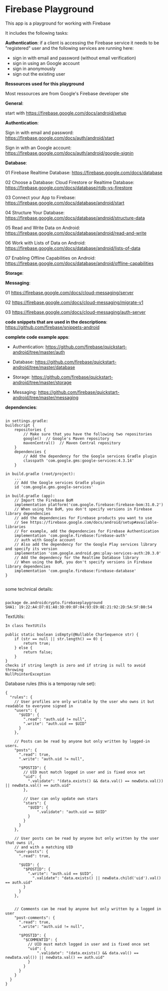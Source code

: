 # Firebase Playground

This app is a playground for working with Firebase

It includes the following tasks:

**Authentication**: if a client is accessing the Firebase service it needs to be "registered" user 
and the following services are running here:

* sign in with email and password (without email verification)
* sign in using an Google account
* sign in anonymously
* sign out the existing user

**Ressources used for this playground**

Most ressources are from Google's Firebase developer site

**General**: 

start with https://firebase.google.com/docs/android/setup

**Authentication**: 

Sign in with email and password: https://firebase.google.com/docs/auth/android/start

Sign in with an Google account: https://firebase.google.com/docs/auth/android/google-signin

**Database**:

01 Firebase Realtime Database: https://firebase.google.com/docs/database

02 Choose a Database: Cloud Firestore or Realtime Database: https://firebase.google.com/docs/database/rtdb-vs-firestore

03 Connect your App to Firebase: https://firebase.google.com/docs/database/android/start

04 Structure Your Database: https://firebase.google.com/docs/database/android/structure-data

05 Read and Write Data on Android: https://firebase.google.com/docs/database/android/read-and-write

06 Work with Lists of Data on Android: https://firebase.google.com/docs/database/android/lists-of-data

07 Enabling Offline Capabilities on Android: https://firebase.google.com/docs/database/android/offline-capabilities

**Storage**:




**Messaging**:

01 https://firebase.google.com/docs/cloud-messaging/server

02 https://firebase.google.com/docs/cloud-messaging/migrate-v1

03 https://firebase.google.com/docs/cloud-messaging/auth-server

**code snippets that are used in the descriptions**: https://github.com/firebase/snippets-android

**complete code example apps**:

* Authentication: https://github.com/firebase/quickstart-android/tree/master/auth

* Database: https://github.com/firebase/quickstart-android/tree/master/database

* Storage: https://github.com/firebase/quickstart-android/tree/master/storage

* Messaging: https://github.com/firebase/quickstart-android/tree/master/messaging

**dependencies**:

```plaintext

in settings.gradle:
buildscript {
    repositories {
        // Make sure that you have the following two repositories
        google()  // Google's Maven repository
        mavenCentral()  // Maven Central repository
    }
    dependencies {
        // Add the dependency for the Google services Gradle plugin
        classpath 'com.google.gms:google-services:4.3.14'
    }

in build.gradle (root/project):
    ...
    // Add the Google services Gradle plugin
    id 'com.google.gms.google-services'
    
in build.gradle (app):
    // Import the Firebase BoM
    implementation platform('com.google.firebase:firebase-bom:31.0.2')
    // When using the BoM, you don't specify versions in Firebase library dependencies
    // add the dependencies for Firebase products you want to use
    // See https://firebase.google.com/docs/android/setup#available-libraries
    // For example, add the dependencies for Firebase Authentication
    implementation 'com.google.firebase:firebase-auth'
    // auth with Google account
    // Also add the dependency for the Google Play services library and specify its version
    implementation 'com.google.android.gms:play-services-auth:20.3.0' 
    // Add the dependency for the Realtime Database library
    // When using the BoM, you don't specify versions in Firebase library dependencies
    implementation 'com.google.firebase:firebase-database'       
}


```

some technical details:
```plaintext

package de.androidcrypto.firebaseplayground
SHA1: 19:22:A4:D7:01:A8:3D:09:8F:04:93:E9:8E:21:92:2D:5A:5F:B0:54
```

TextUtils:
```plaintext
In class TextUtils

public static boolean isEmpty(@Nullable CharSequence str) {
    if (str == null || str.length() == 0) {
        return true;
    } else {
        return false;
    }
}
checks if string length is zero and if string is null to avoid throwing 
NullPointerException
```

Database rules (this is a temporay rule set):
```plaintext
{
  "rules": {
    // User profiles are only writable by the user who owns it but readable to everyone signed in
    "users": {
      "$UID": {
        ".read": "auth.uid != null",
        ".write": "auth.uid == $UID"
      }
    },

    // Posts can be read by anyone but only written by logged-in users.
    "posts": {
      ".read": true,
      ".write": "auth.uid != null",

      "$POSTID": {
        // UID must match logged in user and is fixed once set
        "uid": {
          ".validate": "(data.exists() && data.val() == newData.val()) || newData.val() == auth.uid"
        },

        // User can only update own stars
        "stars": {
          "$UID": {
              ".validate": "auth.uid == $UID"
          }
        }
      }
    },

    // User posts can be read by anyone but only written by the user that owns it,
    // and with a matching UID
    "user-posts": {
      ".read": true,

      "$UID": {
        "$POSTID": {
          ".write": "auth.uid == $UID",
        	".validate": "data.exists() || newData.child('uid').val() == auth.uid"
        }
      }
    },


    // Comments can be read by anyone but only written by a logged in user
    "post-comments": {
      ".read": true,
      ".write": "auth.uid != null",

      "$POSTID": {
        "$COMMENTID": {
          // UID must match logged in user and is fixed once set
          "uid": {
              ".validate": "(data.exists() && data.val() == newData.val()) || newData.val() == auth.uid"
          }
        }
      }
    }
  }
}

```